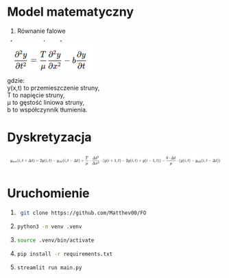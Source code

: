 # Model matematyczny 
1. Równanie falowe


![alt text](image.png)  
​
gdzie:  
y(x,t) to przemieszczenie struny,  
T to napięcie struny,  
μ to gęstość liniowa struny,  
b to współczynnik tłumienia.

# Dyskretyzacja

![alt text](image-2.png)

# Uruchomienie
1. ```sh
    git clone https://github.com/Matthev00/FO
    ```
2. 
    ```sh
    python3 -m venv .venv
    ```
3. 
    ``` sh
    source .venv/bin/activate
    ```
3. 
    ``` sh
    pip install -r requirements.txt
    ```
4. 
    ```sh 
    streamlit run main.py
    ```
